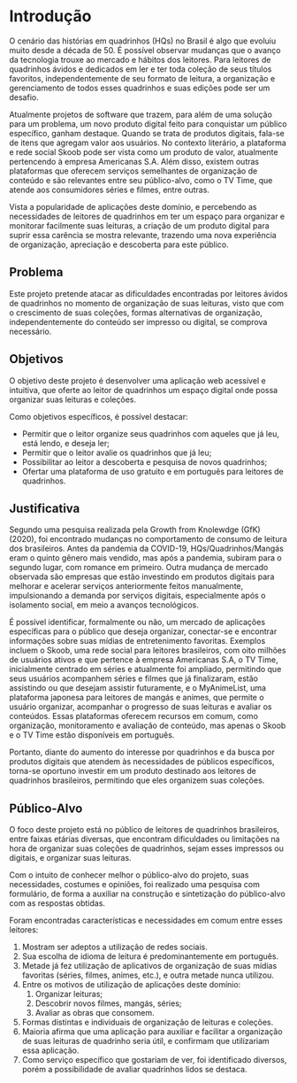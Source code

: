 # Introdução

O cenário das histórias em quadrinhos (HQs) no Brasil é algo que evoluiu muito desde a década de 50. É possível observar mudanças que o avanço da tecnologia trouxe ao mercado e hábitos dos leitores. Para leitores de quadrinhos ávidos e dedicados em ler e ter toda coleção de seus títulos favoritos, independentemente de seu formato de leitura, a organização e gerenciamento de todos esses quadrinhos e suas edições pode ser um desafio.

Atualmente projetos de software que trazem, para além de uma solução para um problema, um novo produto digital feito para conquistar um público específico, ganham destaque. Quando se trata de produtos digitais, fala-se de itens que agregam valor aos usuários. No contexto literário, a plataforma e rede social Skoob pode ser vista como um produto de valor, atualmente pertencendo à empresa Americanas S.A. Além disso, existem outras plataformas que oferecem serviços semelhantes de organização de conteúdo e são relevantes entre seu público-alvo, como o TV Time, que atende aos consumidores séries e filmes, entre outras.

Vista a popularidade de aplicações deste domínio, e percebendo as necessidades de leitores de quadrinhos em ter um espaço para organizar e monitorar facilmente suas leituras, a criação de um produto digital para suprir essa carência se mostra relevante, trazendo uma nova experiência de organização, apreciação e descoberta para este público.


## Problema

Este projeto pretende atacar as dificuldades encontradas por leitores ávidos de quadrinhos no momento de organização de suas leituras, visto que com o crescimento de suas coleções, formas alternativas de organização, independentemente do conteúdo ser impresso ou digital, se comprova necessário.


## Objetivos

O objetivo deste projeto é desenvolver uma aplicação web acessível e intuitiva, que oferte ao leitor de quadrinhos um espaço digital onde possa organizar suas leituras e coleções.

Como objetivos específicos, é possível destacar:
- Permitir que o leitor organize seus quadrinhos com aqueles que já leu, está lendo, e deseja ler;
- Permitir que o leitor avalie os quadrinhos que já leu;
- Possibilitar ao leitor a descoberta e pesquisa de novos quadrinhos;
- Ofertar uma plataforma de uso gratuito e em português para leitores de quadrinhos.


## Justificativa

Segundo uma pesquisa realizada pela Growth from Knolewdge (GfK) (2020), foi encontrado mudanças no comportamento de consumo de leitura dos brasileiros. Antes da pandemia da COVID-19, HQs/Quadrinhos/Mangás eram o quinto gênero mais vendido, mas após a pandemia, subiram para o segundo lugar, com romance em primeiro. Outra mudança de mercado observada são empresas que estão investindo em produtos digitais para melhorar e acelerar serviços anteriormente feitos manualmente, impulsionando a demanda por serviços digitais, especialmente após o isolamento social, em meio a avanços tecnológicos.

É possível identificar, formalmente ou não, um mercado de aplicações específicas para o público que deseja organizar, conectar-se e encontrar informações sobre suas mídias de entretenimento favoritas. Exemplos incluem o Skoob, uma rede social para leitores brasileiros, com oito milhões de usuários ativos e que pertence à empresa Americanas S.A, o TV Time, inicialmente centrado em séries e atualmente foi ampliado, permitindo que seus usuários acompanhem séries e filmes que já finalizaram, estão assistindo ou que desejam assistir futuramente, e o MyAnimeList, uma plataforma japonesa para leitores de mangás e animes, que permite o usuário organizar, acompanhar o progresso de suas leituras e avaliar os conteúdos. Essas plataformas oferecem recursos em comum, como organização, monitoramento e avaliação de conteúdo, mas apenas o Skoob e o TV Time estão disponíveis em português.

Portanto, diante do aumento do interesse por quadrinhos e da busca por produtos digitais que atendem às necessidades de públicos específicos, torna-se oportuno investir em um produto destinado aos leitores de quadrinhos brasileiros, permitindo que eles organizem suas coleções.

## Público-Alvo

O foco deste projeto está no público de leitores de quadrinhos brasileiros, entre faixas etárias diversas, que encontram dificuldades ou limitações na hora de organizar suas coleções de quadrinhos, sejam esses impressos ou digitais, e organizar suas leituras.

Com o intuito de conhecer melhor o público-alvo do projeto, suas necessidades, costumes e opiniões, foi realizado uma pesquisa com formulário, de forma a auxiliar na construção e sintetização do público-alvo com as respostas obtidas.

Foram encontradas características e necessidades em comum entre esses leitores:

1. Mostram ser adeptos a utilização de redes sociais.
2. Sua escolha de idioma de leitura é predominantemente em português.
3. Metade já fez utilização de aplicativos de organização de suas mídias favoritas (séries, filmes, animes, etc.), e outra metade nunca utilizou.
4. Entre os motivos de utilização de aplicações deste domínio:
	1. Organizar leituras;
	2. Descobrir novos filmes, mangás, séries;
	3. Avaliar as obras que consomem.
5. Formas distintas e individuais de organização de leituras e coleções.
6. Maioria afirma que uma aplicação para auxiliar e facilitar a organização de suas leituras de quadrinho seria útil, e confirmam que utilizariam essa aplicação.
7. Como serviço específico que gostariam de ver, foi identificado diversos, porém a possibilidade de avaliar quadrinhos lidos se destaca.
